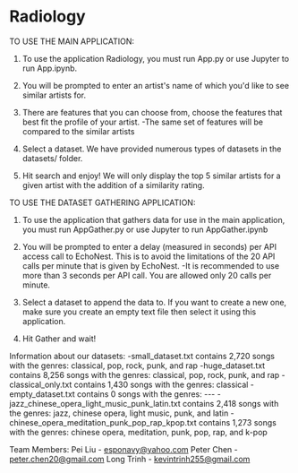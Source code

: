 
Radiology
=========

TO USE THE MAIN APPLICATION:

1. To use the application Radiology, you must run App.py or use Jupyter to run App.ipynb.

2. You will be prompted to enter an artist's name of which you'd like to see similar artists for.

3. There are features that you can choose from, choose the features that best fit the profile of your artist.
	-The same set of features will be compared to the similar artists

4. Select a dataset. We have provided numerous types of datasets in the datasets/ folder.

5. Hit search and enjoy! We will only display the top 5 similar artists for a given artist with the addition of a similarity rating.


TO USE THE DATASET GATHERING APPLICATION:

1. To use the application that gathers data for use in the main application, you must run AppGather.py or use Jupyter to run AppGather.ipynb

2. You will be prompted to enter a delay (measured in seconds) per API access call to EchoNest. This is to avoid the limitations of the 20 API calls per minute that is given by EchoNest.
	-It is recommended to use more than 3 seconds per API call. You are allowed only 20 calls per minute.

3. Select a dataset to append the data to. If you want to create a new one, make sure you create an empty text file then select it using this application.

3. Hit Gather and wait!

Information about our datasets:
-small_dataset.txt contains 2,720 songs with the genres: classical, pop, rock, punk, and rap
-huge_dataset.txt contains 8,256 songs with the genres: classical, pop, rock, punk, and rap
-classical_only.txt contains 1,430 songs with the genres: classical
-empty_dataset.txt contains 0 songs with the genres: ---
-jazz_chinese_opera_light_music_punk_latin.txt contains 2,418 songs with the genres: jazz, chinese opera, light music, punk, and latin
-chinese_opera_meditation_punk_pop_rap_kpop.txt contains 1,273 songs with the genres: chinese opera, meditation, punk, pop, rap, and k-pop

Team Members:
Pei Liu - esponavy@yahoo.com
Peter Chen - peter.chen20@gmail.com
Long Trinh - kevintrinh255@gmail.com